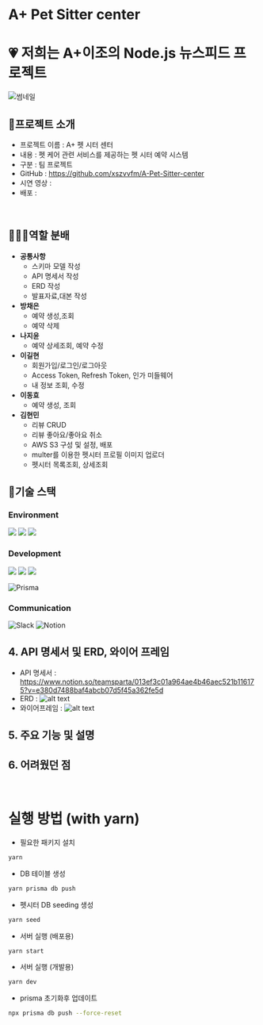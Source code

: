 # A+ Pet Sitter center

# 💗 저희는 A+이조의 Node.js 뉴스피드 프로젝트

![썸네일](./imgs/thumbnail.png)

## 📝프로젝트 소개

- 프로젝트 이름 : A+ 펫 시터 센터
- 내용 : 펫 케어 관련 서비스를 제공하는 펫 시터 예약 시스템
- 구분 : 팀 프로젝트
- GitHub : https://github.com/xszvvfm/A-Pet-Sitter-center
- 시연 영상 :
- 배포 :

<br>

## 👩‍👩‍👦역할 분배

- **공통사항**
  - 스키마 모델 작성
  - API 명세서 작성
  - ERD 작성
  - 발표자료,대본 작성
- **방채은**
  - 예약 생성,조회
  - 예약 삭제
- **나지윤**
  - 예약 상세조회, 예약 수정
- **이길현**
  - 회원가입/로그인/로그아웃
  - Access Token, Refresh Token, 인가 미들웨어
  - 내 정보 조회, 수정
- **이동효**
  - 예약 생성, 조회
- **김현민**
  - 리뷰 CRUD
  - 리뷰 좋아요/좋아요 취소
  - AWS S3 구성 및 설정, 배포
  - multer를 이용한 펫시터 프로필 이미지 업로더
  - 펫시터 목록조회, 상세조회

## 📌기술 스택

### Environment

<img src="https://img.shields.io/badge/github-181717?style=for-the-badge&logo=github&logoColor=white">
  <img src="https://img.shields.io/badge/git-F05032?style=for-the-badge&logo=git&logoColor=white">
  <img src="https://img.shields.io/badge/Visual Studio-5C2D91?style=flat-square&logo=visual-studio&logoColor=white">

### Development

<img src="https://img.shields.io/badge/javascript-F7DF1E?style=for-the-badge&logo=javascript&logoColor=black">
<img src="https://img.shields.io/badge/node.js-339933?style=for-the-badge&logo=Node.js&logoColor=white">
<img src="https://img.shields.io/badge/mysql-4479A1?style=for-the-badge&logo=mysql&logoColor=white">

![Prisma](https://img.shields.io/badge/Prisma-3982CE?style=for-the-badge&logo=prisma&logoColor=white)

### Communication

![Slack](https://img.shields.io/badge/Slack-4A154B?style=for-the-badge&logo=Slack&logoColor=white) ![Notion](https://img.shields.io/badge/Notion-000000?style=for-the-badge&logo=Notion&logoColor=white)

## 4. API 명세서 및 ERD, 와이어 프레임

- API 명세서 : https://www.notion.so/teamsparta/013ef3c01a964ae4b46aec521b116175?v=e380d7488baf4abcb07d5f45a362fe5d
- ERD : ![alt text](image.png)
- 와이어프레임 : ![alt text](image-2.png)

## 5. 주요 기능 및 설명

## 6. 어려웠던 점

<br>

# 실행 방법 (with yarn)

- 필요한 패키지 설치

```sh
yarn
```

- DB 테이블 생성

```sh
yarn prisma db push
```

- 펫시터 DB seeding 생성

```sh
yarn seed
```

- 서버 실행 (배포용)

```sh
yarn start
```

- 서버 실행 (개발용)

```sh
yarn dev
```

- prisma 초기화후 업데이트

```sh
npx prisma db push --force-reset
```
